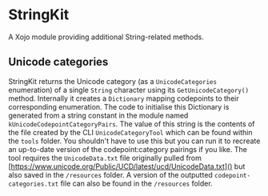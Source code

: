 # StringKit
A Xojo module providing additional String-related methods.

## Unicode categories
StringKit returns the Unicode category (as a `UnicodeCategories` enumeration) of a single `String` character using its `GetUnicodeCategory()` method. Internally it creates a `Dictionary` mapping codepoints to their corresponding enumeration. The code to initialise this Dictionary is generated from a string constant in the module named `kUnicodeCodepointCategoryPairs`. The value of this string is the contents of the file created by the CLI `UnicodeCategoryTool` which can be found within the `tools` folder. You shouldn't have to use this but you can run it to recreate an up-to-date version of the codepoint:category pairings if you like. The tool requires the `UnicodeData.txt` file originally pulled from [https://www.unicode.org/Public/UCD/latest/ucd/UnicodeData.txt]() but also saved in the `/resources` folder. A version of the outputted `codepoint-categories.txt` file can also be found in the `/resources` folder.
